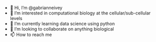 - 👋 Hi, I’m @gabrianneivey
- 👀 I’m interested in computational biology at the cellular/sub-cellular levels
- 🌱 I’m currently learning data science using python
- 💞️ I’m looking to collaborate on anything biological
- 📫 How to reach me 

<!---
gabrianneivey/gabrianneivey is a ✨ special ✨ repository because its `README.md` (this file) appears on your GitHub profile.
You can click the Preview link to take a look at your changes.
--->
